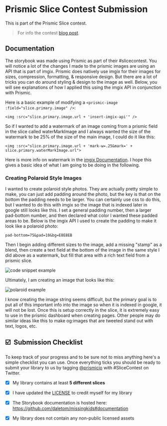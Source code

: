 # Prismic Slice Contest Submission
This is part of the Prismic Slice contest.

> For info the contest [blog post](https://prismic.io/blog/slice-contest?utm_campaign=devexp&utm_source=github&utm_medium=slicecontestpost).

## Documentation

The storybook was made using Prismic as part of their #slicecontest. You will notice a lot of the changes I made to the prismic images are using an API that is part of imgix. Prismic does natively use imgix for their images for sizes, compression, formatting, & responsive design. But there are a lot of tricks you can do around styling & design to the image as well. Below, you will see explanations of how I applied this using the imgix API in conjunction with Prismic.

Here is a basic example of modifying a `<prismic-image :field="slice.primary.image" />`:

```
<img :src="slice.primary.image.url + 'insert-imgix-api'" />
```

So if I wanted to add a watermark of an image coming from a prismic field in the slice called waterMarkImage and I always wanted the size of the watermark to be 25% of the size of the main image, I could do it like this:
```
<img :src="slice.primary.image.url + 'mark-w=.25&mark=' + slice.primary.waterMarkImage.url">
```
Here is more info on watermark in the [imgix Documentation](https://docs.imgix.com/apis/rendering/watermark/mark). I hope this gives a basic idea of what I am going to be doing in the following.

### Creating Polaroid Style Images

I wanted to create polaroid style photos. They are actually pretty simple to make, you can just add padding around the photo, but the key is that on the bottom the padding needs to be larger. You can certainly use css to do this, but I wanted to do this with imgix so the image that is indexed later in google still looks like this. I set a general padding number, then a larger pad-bottom number, and then declared what color I wanted these padded areas to be. Below is the imgix API I used to create the padding to make it look like a polaroid photo:
```
pad-bottom=75&pad=10&bg=E8E8EB 
```
Then I begin adding different sizes to the image, add a missing "stamp" as a blend, then create a text field at the bottom of the image in the same style I did above as a watermark, but fill that area with a rich text field from a prismic slice.

![code snippet example](https://images.prismic.io/missingkids/bcf43dba-baa4-4e77-8f96-edf0e6978b4e_missingimgcode.png?auto=compress,format&w=640&h=480&fit=fill&fill=solid&fill-color=CBD5E0)

Ultimately, I am creating an image that looks like this: 

![polaroid example](https://images.prismic.io/missingkids/c670e6b4-5274-4094-b025-15b6ce69f223_polaroid.jpg?w=300)

I know creating the image string seems difficult, but the primary goal is to put all of this important info into the image so when it is indexed in google, it will not be lost. Once this is setup correctly in the slice, it is extremely easy to use in the prismic dashboard when creating pages. Other people may do similar ideas like this to make og:images that are tweeted stand out with text, logos, etc.  

## ☑️ &nbsp;Submission Checklist

To keep track of your progress and to be sure not to miss anything here's a simple checklist you can use. Once everything ticks you should be ready to submit your library to us by tagging [@prismicio](https://twitter.com/prismicio) with #SliceContest on Twitter.

- [X] My library contains at least **5 different slices**
- [X] I have updated the [LICENSE](./LICENSE) to credit myself for my library
- [X] The Storybook documentation is hosted here: https://github.com/daletom/missingkids#documentation 
- [X] My library does not contain any non-public licensed assets


